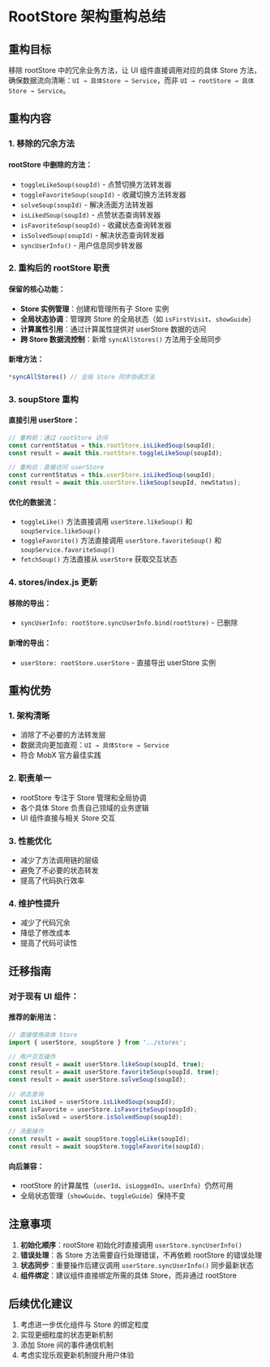 # RootStore 架构重构总结

## 重构目标

移除 rootStore 中的冗余业务方法，让 UI 组件直接调用对应的具体 Store 方法，确保数据流向清晰：`UI → 具体Store → Service`，而非 `UI → rootStore → 具体Store → Service`。

## 重构内容

### 1. 移除的冗余方法

#### rootStore 中删除的方法：
- `toggleLikeSoup(soupId)` - 点赞切换方法转发器
- `toggleFavoriteSoup(soupId)` - 收藏切换方法转发器  
- `solveSoup(soupId)` - 解决汤面方法转发器
- `isLikedSoup(soupId)` - 点赞状态查询转发器
- `isFavoriteSoup(soupId)` - 收藏状态查询转发器
- `isSolvedSoup(soupId)` - 解决状态查询转发器
- `syncUserInfo()` - 用户信息同步转发器

### 2. 重构后的 rootStore 职责

#### 保留的核心功能：
- **Store 实例管理**：创建和管理所有子 Store 实例
- **全局状态协调**：管理跨 Store 的全局状态（如 `isFirstVisit`、`showGuide`）
- **计算属性引用**：通过计算属性提供对 userStore 数据的访问
- **跨 Store 数据流控制**：新增 `syncAllStores()` 方法用于全局同步

#### 新增方法：
```javascript
*syncAllStores() // 全局 Store 同步协调方法
```

### 3. soupStore 重构

#### 直接引用 userStore：
```javascript
// 重构前：通过 rootStore 访问
const currentStatus = this.rootStore.isLikedSoup(soupId);
const result = await this.rootStore.toggleLikeSoup(soupId);

// 重构后：直接访问 userStore
const currentStatus = this.userStore.isLikedSoup(soupId);
const result = await this.userStore.likeSoup(soupId, newStatus);
```

#### 优化的数据流：
- `toggleLike()` 方法直接调用 `userStore.likeSoup()` 和 `soupService.likeSoup()`
- `toggleFavorite()` 方法直接调用 `userStore.favoriteSoup()` 和 `soupService.favoriteSoup()`
- `fetchSoup()` 方法直接从 `userStore` 获取交互状态

### 4. stores/index.js 更新

#### 移除的导出：
- `syncUserInfo: rootStore.syncUserInfo.bind(rootStore)` - 已删除

#### 新增的导出：
- `userStore: rootStore.userStore` - 直接导出 userStore 实例

## 重构优势

### 1. **架构清晰**
- 消除了不必要的方法转发层
- 数据流向更加直观：`UI → 具体Store → Service`
- 符合 MobX 官方最佳实践

### 2. **职责单一**
- rootStore 专注于 Store 管理和全局协调
- 各个具体 Store 负责自己领域的业务逻辑
- UI 组件直接与相关 Store 交互

### 3. **性能优化**
- 减少了方法调用链的层级
- 避免了不必要的状态转发
- 提高了代码执行效率

### 4. **维护性提升**
- 减少了代码冗余
- 降低了修改成本
- 提高了代码可读性

## 迁移指南

### 对于现有 UI 组件：

#### 推荐的新用法：
```javascript
// 直接使用具体 Store
import { userStore, soupStore } from '../stores';

// 用户交互操作
const result = await userStore.likeSoup(soupId, true);
const result = await userStore.favoriteSoup(soupId, true);
const result = await userStore.solveSoup(soupId);

// 状态查询
const isLiked = userStore.isLikedSoup(soupId);
const isFavorite = userStore.isFavoriteSoup(soupId);
const isSolved = userStore.isSolvedSoup(soupId);

// 汤面操作
const result = await soupStore.toggleLike(soupId);
const result = await soupStore.toggleFavorite(soupId);
```

#### 向后兼容：
- rootStore 的计算属性（`userId`、`isLoggedIn`、`userInfo`）仍然可用
- 全局状态管理（`showGuide`、`toggleGuide`）保持不变

## 注意事项

1. **初始化顺序**：rootStore 初始化时直接调用 `userStore.syncUserInfo()`
2. **错误处理**：各 Store 方法需要自行处理错误，不再依赖 rootStore 的错误处理
3. **状态同步**：重要操作后建议调用 `userStore.syncUserInfo()` 同步最新状态
4. **组件绑定**：建议组件直接绑定所需的具体 Store，而非通过 rootStore

## 后续优化建议

1. 考虑进一步优化组件与 Store 的绑定粒度
2. 实现更细粒度的状态更新机制
3. 添加 Store 间的事件通信机制
4. 考虑实现乐观更新机制提升用户体验
